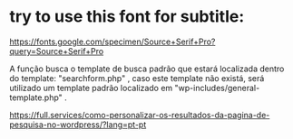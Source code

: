# try to use this font for subtitle:

https://fonts.google.com/specimen/Source+Serif+Pro?query=Source+Serif+Pro

A função <?php get_search_form(); ?> busca o template de busca padrão que estará localizada
dentro do template: "searchform.php" , caso este template não existá, será utilizado um template padrão localizado em "wp-includes/general-template.php" .

https://full.services/como-personalizar-os-resultados-da-pagina-de-pesquisa-no-wordpress/?lang=pt-pt
